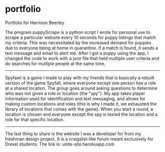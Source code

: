 # portfolio
Portfolio for Harrison Beerley

The program puppyScrape is a python script I wrote for personal use to scrape a particular website every 10 seconds for puppy listings that match my criteria. This was necessitated by the increased demand for puppies due to everyone being at home in quarantine. If a match is found, it sends a text message and email to alert me. After I got a puppy using the app, I changed the code to work with a json file that held multiple user criteria and do searches for multiple people at the same time.

------------------------------------------------------------------------------------------------------------------------------------------

Spyfawl is a game I made to play with my friends that is basically a rebuilt version of the game Spyfall, where everyone except one person has a role at a shared location. The group goes around asking questions to determine who was not given a role or location (the "spy"). My app takes player information used for identification and text messaging, and allows for making custom locations and roles (this is why I made it, we exhausted the library of locations that comes with the game). When you start a round, a location is chosen and everyone except the spy is texted the location and a role for that specific location. 

------------------------------------------------------------------------------------------------------------------------------------------

The last thing to share is the website I was a developer for from my freshman design project. It is a craigslist-like forum meant exclusively for Drexel students.
The link is:
unite-site.herokuapp.com
